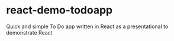 # react-demo-todoapp
Quick and simple To Do app written in React as a presentational to demonstrate React
